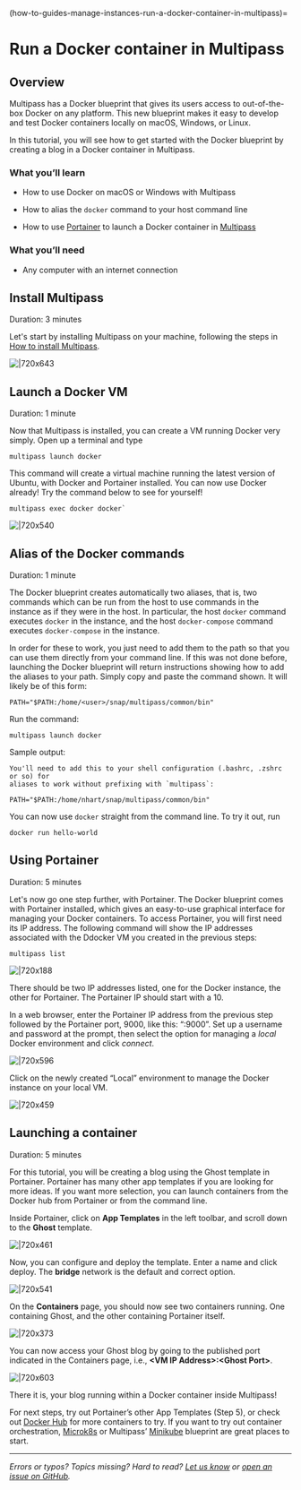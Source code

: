 (how-to-guides-manage-instances-run-a-docker-container-in-multipass)=
# Run a Docker container in Multipass

<!-- This is published as an Ubuntu Tutorial at this link: https://ubuntu.com/tutorials/running-a-container-with-the-docker-workflow-in-multipass -->

<!--
| Key | Value |
| --- | --- |
| Summary | Running a Docker Container in Multipass |
| Categories | multipass |
| Difficulty | 2 |
| Author | nathan.hart@canonical.com |
-->

## Overview

Multipass has a Docker blueprint that gives its users access to out-of-the-box Docker on any platform. This new blueprint makes it easy to develop and test Docker containers locally on macOS, Windows, or Linux.

In this tutorial, you will see how to get started with the Docker blueprint by creating a blog in a Docker container in Multipass.

### What you’ll learn

- How to use Docker on macOS or Windows with Multipass

- How to alias the `docker` command to your host command line

- How to use [Portainer](https://www.portainer.io/) to launch a Docker container in [Multipass](http://multipass.run)

### What  you’ll need

- Any computer with an internet connection

## Install Multipass

Duration: 3 minutes

Let's start by installing Multipass on your machine, following the steps in [How to install Multipass](/how-to-guides/install-multipass). 

![|720x643](https://assets.ubuntu.com/v1/25ca03d0-mp-docker.png)

## Launch a Docker VM

Duration: 1 minute

Now that Multipass is installed, you can create a VM running Docker very simply. Open up a terminal and type

```plain
multipass launch docker
```

This command will create a virtual machine running the latest version of Ubuntu, with Docker and Portainer installed. You can now use Docker already! Try the command below to see for yourself!

```plain
multipass exec docker docker`
```

![|720x540](https://assets.ubuntu.com/v1/29e87039-mp-docker-2.png)

## Alias of the Docker commands

Duration: 1 minute

The Docker blueprint creates automatically two aliases, that is, two commands which can be run from the host to use commands in the instance as if they were in the host. In particular, the host `docker` command executes `docker` in the instance, and the host `docker-compose` command executes `docker-compose` in the instance. 

In order for these to work, you just need to add them to the path so that you can use them directly from your command line. If this was not done before, launching the Docker blueprint will return instructions showing how to add the aliases to your path. Simply copy and paste the command shown. It will likely be of this form:

```plain
PATH="$PATH:/home/<user>/snap/multipass/common/bin"
```

<!--![|720x239](https://assets.ubuntu.com/v1/2eec7028-mp-docker-3.png)-->

Run the command:

```plain
multipass launch docker
```

Sample output:

```plain
You'll need to add this to your shell configuration (.bashrc, .zshrc or so) for
aliases to work without prefixing with `multipass`:

PATH="$PATH:/home/nhart/snap/multipass/common/bin"
```

You can now use `docker` straight from the command line. To try it out, run

```plain
docker run hello-world
```

## Using Portainer

Duration: 5 minutes

Let's now go one step further, with Portainer. The Docker blueprint comes with Portainer installed, which gives an easy-to-use graphical interface for managing your Docker containers. To access Portainer, you will first need its IP address. The following command will show the IP addresses associated with the Ddocker VM you created in the previous steps:

```plain
multipass list
```

![|720x188](https://assets.ubuntu.com/v1/1e998c4e-mp-docker-4.png)

There should be two IP addresses listed, one for the Docker instance, the other for Portainer. The Portainer IP should start with a 10.

In a web browser, enter the Portainer IP address from the previous step followed by the Portainer port, 9000, like this: “<IP address>:9000”. Set up a username and password at the prompt, then select the option for managing a *local* Docker environment and click *connect*.

![|720x596](https://assets.ubuntu.com/v1/0f980233-mp-docker-5.png)

Click on the newly created “Local” environment to manage the Docker instance on your local VM.

![|720x459](https://assets.ubuntu.com/v1/3a7af624-mp-docker-6.png)

## Launching a container

Duration: 5 minutes

For this tutorial, you will be creating a blog using the Ghost template in Portainer. Portainer has many other app templates if you are looking for more ideas. If you want more selection, you can launch containers from the Docker hub from Portainer or from the command line.

Inside Portainer, click on **App Templates** in the left toolbar, and scroll down to the **Ghost** template.

![|720x461](https://assets.ubuntu.com/v1/b80ef240-mp-docker-7.png)

Now, you can configure and deploy the template. Enter a name and click deploy. The **bridge** network is the default and correct option.

![|720x541](https://assets.ubuntu.com/v1/1ade4cfc-mp-docker-8.png)

On the **Containers** page, you should now see two containers running. One containing Ghost, and the other containing Portainer itself.

![|720x373](https://assets.ubuntu.com/v1/0e720c25-mp-docker-9.png)

You can now access your Ghost blog by going to the published port indicated in the Containers page, i.e., **\<VM IP Address\>:\<Ghost Port\>**.

![|720x603](https://assets.ubuntu.com/v1/357843ef-mp-docker-10.png)

There it is, your blog running within a Docker container inside Multipass!

For next steps, try out Portainer’s other App Templates (Step 5), or check out [Docker Hub](https://hub.docker.com/search?type=image) for more containers to try. If you want to try out container orchestration, [Microk8s](https://microk8s.io/) or Multipass’ [Minikube](https://minikube.sigs.k8s.io/docs/) blueprint are great places to start.

---

*Errors or typos? Topics missing? Hard to read? <a href="https://docs.google.com/forms/d/e/1FAIpQLSd0XZDU9sbOCiljceh3rO_rkp6vazy2ZsIWgx4gsvl_Sec4Ig/viewform?usp=pp_url&entry.317501128=https://multipass.run/docs/docker-how-to" target="_blank">Let us know</a> or <a href="https://github.com/canonical/multipass/issues/new/choose" target="_blank">open an issue on GitHub</a>.*

